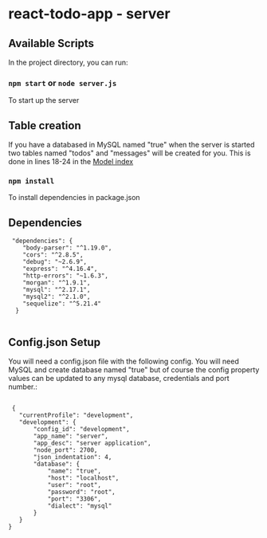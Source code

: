 # react-todo-app - server

## Available Scripts

In the project directory, you can run:

### `npm start` or `node server.js`

To start up the server

## Table creation

If you have a databased in MySQL named "true" when the server is started two tables named "todos" and "messages" will be created for you. This is done in lines 18-24 in the [Model index](models/index.js)

### `npm install`

To install dependencies in package.json

## Dependencies

```
 "dependencies": {
    "body-parser": "^1.19.0",
    "cors": "^2.8.5",
    "debug": "~2.6.9",
    "express": "^4.16.4",
    "http-errors": "~1.6.3",
    "morgan": "^1.9.1",
    "mysql": "^2.17.1",
    "mysql2": "^2.1.0",
    "sequelize": "^5.21.4"
  }
  
  ```
  
  
  ## Config.json Setup
  
You will need a config.json file with the following config. You will need MySQL and create database named "true" but of course the config property values can be updated to any mysql database, credentials and port number.:
 
 ```
  
  {
    "currentProfile": "development",
    "development": {
        "config_id": "development",
        "app_name": "server",
        "app_desc": "server application",
        "node_port": 2700,
        "json_indentation": 4,
        "database": {
            "name": "true",
            "host": "localhost",
            "user": "root",
            "password": "root",
            "port": "3306",
            "dialect": "mysql"
        }
    }
}

```
